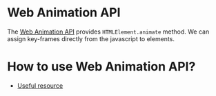 # Web Animation API

The [Web Animation API](https://developer.mozilla.org/en-US/docs/Web/API/Web_Animations_API) provides `HTMLElement.animate` method. We can assign key-frames directly from the javascript to elements.

# How to use Web Animation API?

-   [Useful resource](https://developer.mozilla.org/en-US/docs/Web/API/Web_Animations_API/Using_the_Web_Animations_API)
